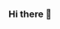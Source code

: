 ### Hi there 👋

<!--
**mizan192/mizan192** is a ✨ _special_ ✨ repository because its `README.md` (this file) appears on your GitHub profile.

Here are some ideas to get you started:

Hi, I’m mizan

-->
